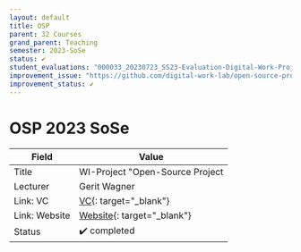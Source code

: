 ```yaml
---
layout: default
title: OSP
parent: 32 Courses
grand_parent: Teaching
semester: 2023-SoSe
status: ✔️
student_evaluations: "000033_20230723_SS23-Evaluation-Digital-Work-Projekt-B.pdf"
improvement_issue: "https://github.com/digital-work-lab/open-source-project/issues/9"
improvement_status: ✔️
---
```


# OSP 2023 SoSe

Field | Value
--- | ---
Title | WI-Project "Open-Source Project
Lecturer | Gerit Wagner
Link: VC | [VC](https://vc.uni-bamberg.de/enrol/index.php?id=61245){: target="_blank"}
Link: Website | [Website](https://www.uni-bamberg.de/digital-work/studium/bachelor/wi-projekt-open-source-projekt/){: target="_blank"}
Status | ✔️ completed
